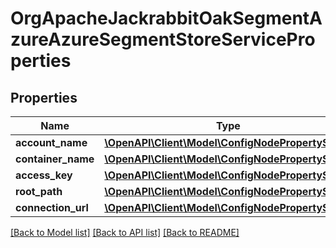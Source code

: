 # OrgApacheJackrabbitOakSegmentAzureAzureSegmentStoreServiceProperties

## Properties
Name | Type | Description | Notes
------------ | ------------- | ------------- | -------------
**account_name** | [**\OpenAPI\Client\Model\ConfigNodePropertyString**](ConfigNodePropertyString.md) |  | [optional] 
**container_name** | [**\OpenAPI\Client\Model\ConfigNodePropertyString**](ConfigNodePropertyString.md) |  | [optional] 
**access_key** | [**\OpenAPI\Client\Model\ConfigNodePropertyString**](ConfigNodePropertyString.md) |  | [optional] 
**root_path** | [**\OpenAPI\Client\Model\ConfigNodePropertyString**](ConfigNodePropertyString.md) |  | [optional] 
**connection_url** | [**\OpenAPI\Client\Model\ConfigNodePropertyString**](ConfigNodePropertyString.md) |  | [optional] 

[[Back to Model list]](../README.md#documentation-for-models) [[Back to API list]](../README.md#documentation-for-api-endpoints) [[Back to README]](../README.md)


